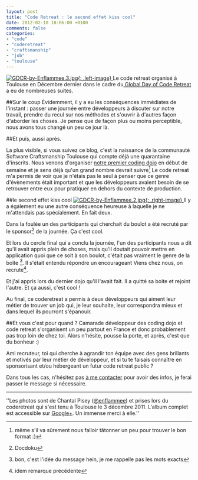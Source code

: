 ```yaml
---
layout: post
title: "Code Retreat : le second effet kiss cool"
date: 2012-02-10 18:06:00 +0100
comments: false
categories: 
- "code"
- "coderetreat"
- "craftsmanship"
- "job"
- "toulouse"
---
```

[![GDCR-by-Enflammee.3.jpg](https://blog.crafting-labs.fr/images/2011.12.03_-_GDCR/.GDCR_by_Enflammee.3_s.jpg){: .left-image}
](https://blog.crafting-labs.fr/images/2011.12.03_-_GDCR/GDCR_by_Enflammee.3.jpg)Le code retreat organisé à Toulouse en Décembre dernier dans le cadre du[ Global Day of Code Retreat](/?post/2011/11/05/Code-Retreat-Toulouse-3-d%C3%A9cembre) a eu de nombreuses suites.


##Sur le coup
Évidemment, il y a eu les conséquences immédiates de l'instant : passer une journée entre développeurs à discuter sur notre travail, prendre du recul sur nos méthodes et s'ouvrir à d'autres façon d'aborder les choses.
Je pense que de façon plus ou moins perceptible, nous avons tous changé un peu ce jour là.

##Et puis, aussi après.

La plus visible, si vous suivez ce blog, c'est la naissance de la communauté Software Craftsmanship Toulouse qui compte déjà une quarantaine d'inscrits.
Nous venons d'organiser [notre premier coding dojo](/?post/2012/02/06/1er-coding-dojo-Software-Craftsmanship-Toulouse) en début de semaine et je sens déjà qu'un grand nombre devrait suivre[^1]
Le code retreat m'a permis de voir que je n'étais pas le seul à penser que ce genre d'évènements était important et que les développeurs avaient besoin de se retrouver entre eux pour pratiquer en dehors du contexte de production.

##le second effet kiss cool
[![GDCR-by-Enflammee.2.jpg](https://blog.crafting-labs.fr/images/2011.12.03_-_GDCR/.GDCR_by_Enflammee.2_s.jpg){: .right-image}
](https://blog.crafting-labs.fr/images/2011.12.03_-_GDCR/GDCR_by_Enflammee.2.jpg)Il y a également eu une autre conséquence heureuse à laquelle je ne m'attendais pas spécialement. En fait deux.

Dans la foulée un des participants qui cherchait du boulot a été recruté par le sponsor[^2] de la journée. Ça c'est cool.

Et lors du cercle final qui a conclu la journée, l'un des participants nous a dit qu'il avait appris plein de choses, mais qu'il doutait pouvoir mettre en application quoi que ce soit à son boulot, c'était pas vraiment le genre de la boîte [^3].
Il s'était entendu répondre un encourageant Viens chez nous, on recrute[^4]. 

Et j'ai appris lors du dernier dojo qu'il l'avait fait. Il a quitté sa boite et rejoint l'autre. Et ça aussi, c'est cool !

Au final, ce coderetreat a permis à deux développeurs qui aiment leur métier de trouver un job qui, je leur souhaite, leur correspondra mieux et dans lequel ils pourront s'épanouir.

##Et vous c'est pour quand ?
Camarade développeur des coding dojo et code retreat s'organisent un peu partout en France et donc probablement pas trop loin de chez toi.
Alors n'hésite, pousse la porte, et après, c'est que du bonheur :)

Ami recruteur, toi qui cherche à agrandir ton équipe avec des gens brillants et motivés par leur métier de développeur, et si tu te faisais connaître en sponsorisant et/ou hébergeant un futur code retreat public ?

Dans tous les cas, n'hésitez pas [à me contacter](?contact) pour avoir des infos, je ferai passer le message si nécessaire.

----
''Les photos sont de Chantal Pisey ([@enflammee](http://www.twitter.fr/#enflammee)) et prises lors du coderetreat qui s'est tenu à Toulouse le 3 décembre 2011. L'album complet est accessible sur [Google+](https://plus.google.com/u/0/photos/116856815308605996307/albums/5682276859165947169). Un immense merci à elle.''


[^1]: même s'il va sûrement nous falloir tâtonner un peu pour trouver le bon format :)
[^2]: Docdoku
[^3]: bon, c'est l'idée du message hein, je me rappelle pas les mots exacts
[^4]: idem remarque précédente
